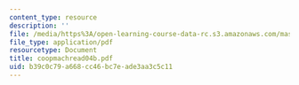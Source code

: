 ```yaml
---
content_type: resource
description: ''
file: /media/https%3A/open-learning-course-data-rc.s3.amazonaws.com/mas-965-special-topics-in-media-technology-cooperative-machines-fall-2003/b39c0c79a668cc46bc7eade3aa3c5c11_coopmachread04b.pdf
file_type: application/pdf
resourcetype: Document
title: coopmachread04b.pdf
uid: b39c0c79-a668-cc46-bc7e-ade3aa3c5c11
---
```

